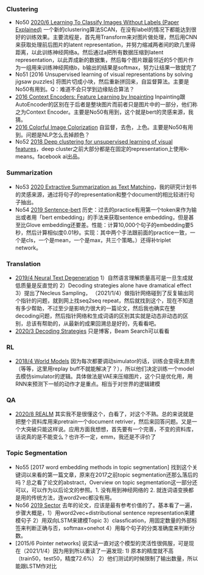 ### Clustering

* No50 [2020/6 Learning To Classify Images Without Labels (Paper Explained)](https://www.youtube.com/watch?v=hQEnzdLkPj4&ab_channel=YannicKilcher) 一个新的clustering算法SCAN，在没有label的情况下都能达到很好的训练效果。主要流程是，首先用Transform来对图片做处理，然后用CNN来获取处理前后图片的latent representation，并努力缩减两者间的欧几里得距离，以此训练神经网络a。然后通过a把所有数据压缩到latent representation，以此弄成新的数据集，然后每个图片跟最邻近的5个图片作为一组用来训练神经网络b，b输出的结果是softmax，努力让结果一致就完了
* No51 [2016 Unsupervised learning of visual representations by solving jigsaw puzzles] 将图片切成小块，然后重新拼回来，自监督算法。主要是No50有用到。Q：难道不会只学到边缘贴合算法？
* [2016 Context Encoders: Feature Learning by Inpainting](https://arxiv.org/abs/1604.07379) Inpainting跟AutoEncoder的区别在于后者是整块图片而前者只是图片中的一部分，他们称之为Context Encoder。主要是No50有用到，这个就是bert的灵感来源，我猜。
* [2016 Colorful Image Colorization](https://arxiv.org/abs/1603.08511) 自监督，去色，上色。主要是No50有用到。问题是NLP怎么去掉颜色？
* No52 [2018 Deep clustering for unsupervised learning of visual features](https://arxiv.org/abs/1807.05520)，deep cluster之前大部分都是在固定的representation上使用k-means。facebook ai出品。


### Summarization
* No53 [2020 Extractive Summarization as Text Matching](https://arxiv.org/abs/2004.08795)，我的研究计划书的灵感来源，通过将句子的representation和整个document的相比较进行句子抽出。
* No54 [2019 Sentence-bert](https://arxiv.org/abs/1908.10084) 历史：过去的practice有用第一个token来作为输出或者用「bert embedding」的手法来获取sentence embedding，但是甚至比Glove embedding还要差。性能：计算10,000个句子的embedding要5秒，然后计算相似度0.01秒。实现：其中两个手法跟前面的practice一致，一个是cls，一个是mean，一个是max，共三个策略。）还得补triplet network。

### Translation

* [2019/4 Neural Text Degeneration](https://arxiv.org/abs/1904.09751) 1）自然语言理解质量高可是一旦生成就低质量是反直觉的 2）Decoding strategies alone have dramatical effect 3）提出了Necleus Sampling， （2021/1/4）做指针网络碰到了反复输出同个指针的问题，就到网上找seq2seq repeat，然后就找到这个，现在不知道有多少帮助，不过至少是影响力很大的一篇论文，然后我也确实在整decoding问题，然后指针网络和生成词语的区别其实就是动态非动态的区别，总该有帮助的，从最新的成果回溯总是好的，先看看吧。
* [2020/3 Decoding Strategies](https://huggingface.co/blog/how-to-generate) 只是博客，Beam Search可以看看 

### RL

* [2018/4 World Models](https://www.youtube.com/watch?v=dPsXxLyqpfs&ab_channel=YannicKilcher) 因为每次都要调动simulator的话，训练会变得太昂贵（等等，这里用replay buff不就能解决了？），所以他们决定训练一个model去模仿simulator的逻辑。具体做法是VAE来压缩图片，这个只是优化用，用RNN来预测下一帧的动作才是重点。相当于对世界的逻辑建模

### QA

* [2020/8 REALM](https://www.youtube.com/watch?v=lj-LGrnh1oU&ab_channel=YannicKilcher) 其实我不是很懂这个，白看了，对这个不熟。总的来说就是把整个资料库用来pretrain一个document retriver，然后来回答问题。又是一个大突破只能这样说。应用方面我想想，首先要有一个完善，不变的资料库，话说真的是不能变么？也许不一定，emm，我还是不评价了

### Topic Segmentation

* No55 [2017 word embedding methods in topic segmentation] 找到这个关键词以来看的第一篇文章，原来在2017之前topic segmentation还那么落后的吗？总之看了论文的abstract，Overview on topic segmentation这一部分还可以，可以作为以后论文的参照。1. 没有用到神经网络的 2. 就连词语变换都是用的传统方法，连word2vec都没有用。
* No56 [2019 Sector](https://www.mitpressjournals.org/doi/abs/10.1162/tacl_a_00261) 去年的论文，应该是最有参考价值的了。基本看了一遍，步骤大概是，1）用word2vec+distributional sentence representation来建模句子 2）用双向LSTM来建模Topic 3）classfication，用固定数量的外部标签来判断正确与否，softmax+onehot 4）用每个句子的分类准确度来判断分数。
* [2015/6 Pointer networks] 说实话一直对这个模型的灵活性很佩服，可是现在（2021/1/4）因为用到所以重读了一遍发现: 1) 原本的精度就不高（train50，test50，精度72.6%） 2）他们测试的时候限制了输出数量，所以能跟LSTM作对比
